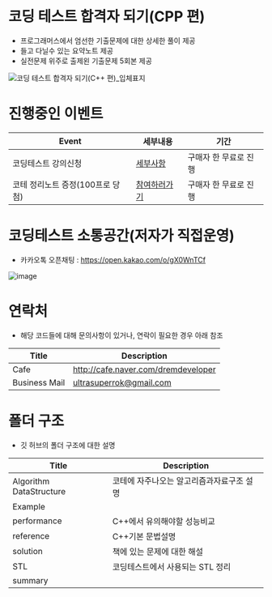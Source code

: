 # 코딩 테스트 합격자 되기(CPP 편)
- 프로그래머스에서 엄선한 기출문제에 대한 상세한 풀이 제공
- 들고 다닐수 있는 요약노트 제공
- 실전문제 위주로 출제왼 기출문제 5회본 제공
  

![코딩 테스트 합격자 되기(C++ 편)_입체표지](https://github.com/dremdeveloper/codingtest_cpp/assets/131899974/380f732f-174d-4fc3-a552-bb74f8478b24)


# 진행중인 이벤트
| Event    | 세부내용                                    |기간 |
| ---------- | ---------------------------------------------- |---------------------------------------------- |
|코딩테스트 강의신청      |[세부사항](https://bit.ly/4aPfz5P)              | 구매자 한 무료로 진행 |
|코테 정리노트 증정(100프로 당첨)    |[참여하러가기](https://bit.ly/3VWUjGO)              | 구매자 한 무료로 진행 |


# 코딩테스트 소통공간(저자가 직접운영)
 - 카카오톡 오픈채팅 : https://open.kakao.com/o/gX0WnTCf


![image](https://github.com/dremdeveloper/codingtest_python/assets/131899974/ba74f116-ddb6-4cb4-956e-147d35e10336)

# 연락처
- 해당 코드들에 대해 문의사항이 있거나, 연락이 필요한 경우 아래 참조

| Title    | Description                                    |
| ---------- | ---------------------------------------------- |
|Cafe        |http://cafe.naver.com/dremdeveloper              |
|Business Mail        |ultrasuperrok@gmail.com                         |


# 폴더 구조
 - 깃 허브의 폴더 구조에 대한 설명

| Title    | Description                                    |
| ---------- | ---------------------------------------------- |
| Algorithm DataStructure        | 코테에 자주나오는 알고리즘과자료구조 설명                       |
| Example |  |
| performance | C++에서 유의해야할 성능비교 |
| reference        | C++기본 문법설명                     |
| solution | 책에 있는 문제에 대한 해설   |
| STL | 코딩테스트에서 사용되는 STL 정리 |
| summary |  |

